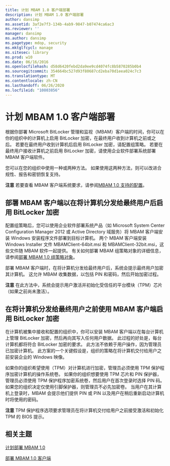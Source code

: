 ```yaml
---
title: 计划 MBAM 1.0 客户端部署
description: 计划 MBAM 1.0 客户端部署
author: dansimp
ms.assetid: 3af2e7f3-134b-4ab9-9847-b07474ca6ac3
ms.reviewer: ''
manager: dansimp
ms.author: dansimp
ms.pagetype: mdop, security
ms.mktglfcycl: manage
ms.sitesec: library
ms.prod: w10
ms.date: 06/16/2016
ms.openlocfilehash: d58d6420febd2da9ee9cd4074fc8b5870285b0b4
ms.sourcegitcommit: 354664bc527d93f80687cd2eba70d1eea024c7c3
ms.translationtype: MT
ms.contentlocale: zh-CN
ms.lasthandoff: 06/26/2020
ms.locfileid: "10803856"
---
```

# 计划 MBAM 1.0 客户端部署


根据你部署 Microsoft BitLocker 管理和监视（MBAM）客户端的时间，你可以在你的组织中的计算机上启用 BitLocker 加密，在最终用户收到计算机之前或之后。 若要在最终用户收到计算机后启用 BitLocker 加密，请配置组策略。 若要在最终用户接收计算机之前启用 BitLocker 加密，请使用企业软件部署系统部署 MBAM 客户端软件。

您可以在您的组织中使用一种或两种方法。 如果使用这两种方法，则可以改进合规性、报告和密钥恢复支持。

**注意** 若要查看 MBAM 客户端系统要求，请参阅[MBAM 1.0 支持的配置](mbam-10-supported-configurations.md)。

 

## 部署 MBAM 客户端以在将计算机分发给最终用户后启用 BitLocker 加密


配置组策略后，您可以使用企业软件部署系统产品（如 Microsoft System Center Configuration Manager 2012 或 Active Directory 域服务）将 MBAM 客户端安装 Windows 安装程序文件部署到目标计算机。 两个 MBAM 客户端安装 Windows Installer 文件 MBAMClient-64bit.msi 和 MBAMClient-32bit.msi，这些文件随 MBAM 软件一起提供。 有关如何部署 MBAM 组策略对象的详细信息，请参阅[部署 MBAM 1.0 组策略对象](deploying-mbam-10-group-policy-objects.md)。

部署 MBAM 客户端时，在将计算机分发给最终用户后，系统会提示最终用户加密其计算机。 这允许 MBAM 收集数据，以包括 PIN 和密码，然后开始加密过程。

**注意** 在此方法中，系统会提示用户激活并初始化受信任的平台模块（TPM）芯片（如果之前尚未激活）。

 

## 在将计算机分发给最终用户之前使用 MBAM 客户端启用 BitLocker 加密


在计算机被集中接收和配置的组织中，你可以安装 MBAM 客户端以在每台计算机上管理 BitLocker 加密，然后再向其写入任何用户数据。 此过程的好处是，每台计算机都将符合 BitLocker 加密的要求。 此方法不依赖于用户操作，因为管理员已加密计算机。 此方案的一个关键假设是，组织的策略在将计算机交付给用户之前安装企业的 Windows 映像。

如果你的组织希望使用（TPM）对计算机进行加密，管理员必须使用 TPM 保护程序加密计算机的操作系统卷。 如果你的组织想要使用 TPM 芯片和 PIN 保护器，管理员必须使用 TPM 保护程序加密系统卷，然后用户在首次登录时选择 PIN 码。 如果您的组织决定仅使用引脚保护器，则管理员不必先加密卷。 当用户在其计算机上登录时，MBAM 会提示他们提供 PIN 或 PIN 以及用户在稍后重新启动计算机时将使用的密码。

**注意** TPM 保护程序选项要求管理员在将计算机交付给用户之前接受激活和初始化 TPM 的 BIOS 提示。

 

## 相关主题


[计划部署 MBAM 1.0](planning-to-deploy-mbam-10.md)

[部署 MBAM 1.0 客户端](deploying-the-mbam-10-client.md)

 

 





